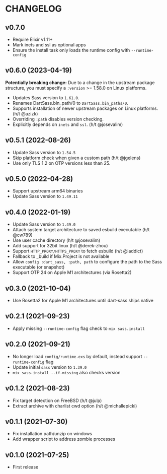 # CHANGELOG

## v0.7.0

  * Require Elixir v1.11+
  * Mark inets and ssl as optional apps
  * Ensure the install task only loads the runtime config with `--runtime-config`

## v0.6.0 (2023-04-19)

**Potentially breaking change:** Due to a change in the upstream package structure, you must specify a `:version` >= 1.58.0 on Linux platforms.

- Updates Sass version to `1.61.0`.
- Renames DartSass.bin_path/0 to `DartSass.bin_paths/0`.
- Supports installation of newer upstream packages on Linux platforms. (h/t @azizk)
- Overriding `:path` disables version checking.
- Explicitly depends on `inets` and `ssl`. (h/t @josevalim)

## v0.5.1 (2022-08-26)

- Update Sass version to `1.54.5`
- Skip platform check when given a custom path (h/t @jgelens)
- Use only TLS 1.2 on OTP versions less than 25.

## v0.5.0 (2022-04-28)

- Support upstream arm64 binaries
- Update Sass version to `1.49.11`

## v0.4.0 (2022-01-19)

- Update Sass version to `1.49.0`
- Attach system target architecture to saved esbuild executable (h/t @cw789)
- Use user cache directory (h/t @josevalim)
- Add support for 32bit linux (h/t @derek-zhou)
- Support `HTTP_PROXY/HTTPS_PROXY` to fetch esbuild (h/t @iaddict)
- Fallback to \_build if Mix.Project is not available
- Allow `config :dart_sass, :path, path` to configure the path to the Sass executable (or snapshot)
- Support OTP 24 on Apple M1 architectures (via Rosetta2)

## v0.3.0 (2021-10-04)

- Use Rosetta2 for Apple M1 architectures until dart-sass ships native

## v0.2.1 (2021-09-23)

- Apply missing `--runtime-config` flag check to `mix sass.install`

## v0.2.0 (2021-09-21)

- No longer load `config/runtime.exs` by default, instead support `--runtime-config` flag
- Update initial `sass` version to `1.39.0`
- `mix sass.install --if-missing` also checks version

## v0.1.2 (2021-08-23)

- Fix target detection on FreeBSD (h/t @julp)
- Extract archive with charlist cwd option (h/t @michallepicki)

## v0.1.1 (2021-07-30)

- Fix installation path/unzip on windows
- Add wrapper script to address zombie processes

## v0.1.0 (2021-07-25)

- First release
